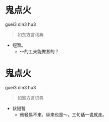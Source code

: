 # 鬼点火
guei3 din3 hu3
> 如东方言词典
- 短暂。
  - ～的工夫能做甚的？

# 鬼点火
guei3 din3 hu3
> 如皋方言词典
- 状短暂
  - 他轻易不来，纵来也是～，三句话一说就走。
